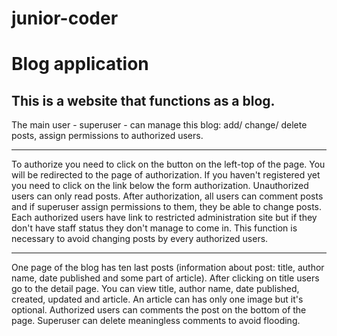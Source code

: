 # junior-coder
<h1>Blog application</h1>
<h2>This is a website that functions as a blog.</h2>
The main user - superuser - can manage this blog: add/ change/ delete posts, assign permissions to authorized users.
<hr>
To authorize you need to click on the button on the left-top of the page. You will be redirected to the page of authorization.
If you haven't registered yet you need to click on the link below the form authorization.
Unauthorized users can only read posts. After authorization, all users can comment posts and if superuser assign permissions to them, they be able to change posts.
Each authorized users have link to restricted administration site but if they don't have staff status they don't manage to come in.
This function is necessary to avoid changing posts by every authorized users.
<hr>

One page of the blog has ten last posts (information about post: title, author name, date published and some part of article).
After clicking on title users go to the detail page. You can view title, author name, date published, created,  updated and article.
An article can has only one image but it's optional. Authorized users can comments the post on the bottom of the page.
Superuser can delete meaningless comments to avoid flooding.
